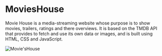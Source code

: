 # MoviesHouse

Movie House is a media-streaming website whose purpose is to show movies, trailers, ratings and there overviews.
It is based on the TMDB API that provides to fetch and use its own data or images, and is built using HTML, CSS and JavaScript.

![Movie'sHouse](https://user-images.githubusercontent.com/86725419/127503717-72e44cfd-4d16-44fc-b986-7313010a4991.png)
